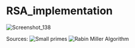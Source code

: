 # RSA_implementation
![Screenshot_138](https://user-images.githubusercontent.com/47121348/173676931-2b3ffd16-f8bc-4b73-b4f1-ea3b34d50970.png)

Sources:
![Small primes](https://pastebin.com/2yGpCpJr)
![Rabin Miller Algorithm](https://www.geeksforgeeks.org/primality-test-set-3-miller-rabin/)
